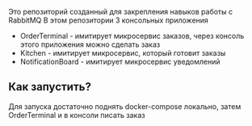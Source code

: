 Это репозиторий созданный для закрепления навыков работы с RabbitMQ
В этом репозитории 3 консольных приложения
- OrderTerminal - имитирует микросервис заказов, через консоль этого приложения можно сделать заказ
- Kitchen - имитирует микросервис, который готовит заказы
- NotificationBoard - имитирует микросервис уведомлений

## Как запустить?
Для запуска достаточно поднять docker-compose локально, затем OrderTerminal и в консоли писать заказ
